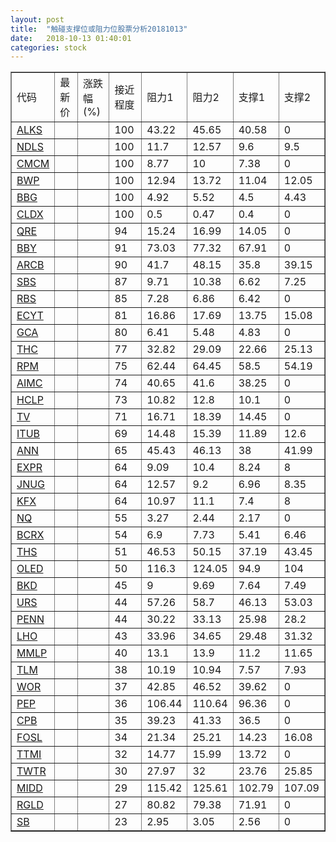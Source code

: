```yaml
---
layout: post
title:  "触碰支撑位或阻力位股票分析20181013"
date:   2018-10-13 01:40:01
categories: stock
---
```

<script type="text/javascript">
var stockList = []
stockList.push('gb_alks');
stockList.push('gb_ndls');
stockList.push('gb_cmcm');
stockList.push('gb_bwp');
stockList.push('gb_bbg');
stockList.push('gb_cldx');
stockList.push('gb_qre');
stockList.push('gb_bby');
stockList.push('gb_arcb');
stockList.push('gb_sbs');
stockList.push('gb_rbs');
stockList.push('gb_ecyt');
stockList.push('gb_gca');
stockList.push('gb_thc');
stockList.push('gb_rpm');
stockList.push('gb_aimc');
stockList.push('gb_hclp');
stockList.push('gb_tv');
stockList.push('gb_itub');
stockList.push('gb_ann');
stockList.push('gb_expr');
stockList.push('gb_jnug');
stockList.push('gb_kfx');
stockList.push('gb_nq');
stockList.push('gb_bcrx');
stockList.push('gb_ths');
stockList.push('gb_oled');
stockList.push('gb_bkd');
stockList.push('gb_urs');
stockList.push('gb_penn');
stockList.push('gb_lho');
stockList.push('gb_mmlp');
stockList.push('gb_tlm');
stockList.push('gb_wor');
stockList.push('gb_pep');
stockList.push('gb_cpb');
stockList.push('gb_fosl');
stockList.push('gb_ttmi');
stockList.push('gb_twtr');
stockList.push('gb_midd');
stockList.push('gb_rgld');
stockList.push('gb_sb');
</script>
<table border="1">
 <tr>
 <td>代码</td>
 <td>最新价</td>
 <td>涨跌幅(%)</td>
 <td>接近程度</td>
 <td>阻力1</td>
 <td>阻力2</td>
 <td>支撑1</td>
 <td>支撑2</td>
</tr>
  <tr id="alks" class="red">
  <td><a href="http://stock.finance.sina.com.cn/usstock/quotes/ALKS.html" target="_blank">ALKS</a></td><td></td><td></td><td>100</td><td>43.22</td><td>45.65</td><td>40.58</td><td>0</td></tr>
  <tr id="ndls" class="red">
  <td><a href="http://stock.finance.sina.com.cn/usstock/quotes/NDLS.html" target="_blank">NDLS</a></td><td></td><td></td><td>100</td><td>11.7</td><td>12.57</td><td>9.6</td><td>9.5</td></tr>
  <tr id="cmcm" class="red">
  <td><a href="http://stock.finance.sina.com.cn/usstock/quotes/CMCM.html" target="_blank">CMCM</a></td><td></td><td></td><td>100</td><td>8.77</td><td>10</td><td>7.38</td><td>0</td></tr>
  <tr id="bwp" class="green">
  <td><a href="http://stock.finance.sina.com.cn/usstock/quotes/BWP.html" target="_blank">BWP</a></td><td></td><td></td><td>100</td><td>12.94</td><td>13.72</td><td>11.04</td><td>12.05</td></tr>
  <tr id="bbg" class="red">
  <td><a href="http://stock.finance.sina.com.cn/usstock/quotes/BBG.html" target="_blank">BBG</a></td><td></td><td></td><td>100</td><td>4.92</td><td>5.52</td><td>4.5</td><td>4.43</td></tr>
  <tr id="cldx" class="green">
  <td><a href="http://stock.finance.sina.com.cn/usstock/quotes/CLDX.html" target="_blank">CLDX</a></td><td></td><td></td><td>100</td><td>0.5</td><td>0.47</td><td>0.4</td><td>0</td></tr>
  <tr id="qre" class="red">
  <td><a href="http://stock.finance.sina.com.cn/usstock/quotes/QRE.html" target="_blank">QRE</a></td><td></td><td></td><td>94</td><td>15.24</td><td>16.99</td><td>14.05</td><td>0</td></tr>
  <tr id="bby" class="red">
  <td><a href="http://stock.finance.sina.com.cn/usstock/quotes/BBY.html" target="_blank">BBY</a></td><td></td><td></td><td>91</td><td>73.03</td><td>77.32</td><td>67.91</td><td>0</td></tr>
  <tr id="arcb" class="green">
  <td><a href="http://stock.finance.sina.com.cn/usstock/quotes/ARCB.html" target="_blank">ARCB</a></td><td></td><td></td><td>90</td><td>41.7</td><td>48.15</td><td>35.8</td><td>39.15</td></tr>
  <tr id="sbs" class="green">
  <td><a href="http://stock.finance.sina.com.cn/usstock/quotes/SBS.html" target="_blank">SBS</a></td><td></td><td></td><td>87</td><td>9.71</td><td>10.38</td><td>6.62</td><td>7.25</td></tr>
  <tr id="rbs" class="green">
  <td><a href="http://stock.finance.sina.com.cn/usstock/quotes/RBS.html" target="_blank">RBS</a></td><td></td><td></td><td>85</td><td>7.28</td><td>6.86</td><td>6.42</td><td>0</td></tr>
  <tr id="ecyt" class="green">
  <td><a href="http://stock.finance.sina.com.cn/usstock/quotes/ECYT.html" target="_blank">ECYT</a></td><td></td><td></td><td>81</td><td>16.86</td><td>17.69</td><td>13.75</td><td>15.08</td></tr>
  <tr id="gca" class="green">
  <td><a href="http://stock.finance.sina.com.cn/usstock/quotes/GCA.html" target="_blank">GCA</a></td><td></td><td></td><td>80</td><td>6.41</td><td>5.48</td><td>4.83</td><td>0</td></tr>
  <tr id="thc" class="green">
  <td><a href="http://stock.finance.sina.com.cn/usstock/quotes/THC.html" target="_blank">THC</a></td><td></td><td></td><td>77</td><td>32.82</td><td>29.09</td><td>22.66</td><td>25.13</td></tr>
  <tr id="rpm" class="green">
  <td><a href="http://stock.finance.sina.com.cn/usstock/quotes/RPM.html" target="_blank">RPM</a></td><td></td><td></td><td>75</td><td>62.44</td><td>64.45</td><td>58.5</td><td>54.19</td></tr>
  <tr id="aimc" class="green">
  <td><a href="http://stock.finance.sina.com.cn/usstock/quotes/AIMC.html" target="_blank">AIMC</a></td><td></td><td></td><td>74</td><td>40.65</td><td>41.6</td><td>38.25</td><td>0</td></tr>
  <tr id="hclp" class="red">
  <td><a href="http://stock.finance.sina.com.cn/usstock/quotes/HCLP.html" target="_blank">HCLP</a></td><td></td><td></td><td>73</td><td>10.82</td><td>12.8</td><td>10.1</td><td>0</td></tr>
  <tr id="tv" class="red">
  <td><a href="http://stock.finance.sina.com.cn/usstock/quotes/TV.html" target="_blank">TV</a></td><td></td><td></td><td>71</td><td>16.71</td><td>18.39</td><td>14.45</td><td>0</td></tr>
  <tr id="itub" class="green">
  <td><a href="http://stock.finance.sina.com.cn/usstock/quotes/ITUB.html" target="_blank">ITUB</a></td><td></td><td></td><td>69</td><td>14.48</td><td>15.39</td><td>11.89</td><td>12.6</td></tr>
  <tr id="ann" class="red">
  <td><a href="http://stock.finance.sina.com.cn/usstock/quotes/ANN.html" target="_blank">ANN</a></td><td></td><td></td><td>65</td><td>45.43</td><td>46.13</td><td>38</td><td>41.99</td></tr>
  <tr id="expr" class="green">
  <td><a href="http://stock.finance.sina.com.cn/usstock/quotes/EXPR.html" target="_blank">EXPR</a></td><td></td><td></td><td>64</td><td>9.09</td><td>10.4</td><td>8.24</td><td>8</td></tr>
  <tr id="jnug" class="green">
  <td><a href="http://stock.finance.sina.com.cn/usstock/quotes/JNUG.html" target="_blank">JNUG</a></td><td></td><td></td><td>64</td><td>12.57</td><td>9.2</td><td>6.96</td><td>8.35</td></tr>
  <tr id="kfx" class="green">
  <td><a href="http://stock.finance.sina.com.cn/usstock/quotes/KFX.html" target="_blank">KFX</a></td><td></td><td></td><td>64</td><td>10.97</td><td>11.1</td><td>7.4</td><td>8</td></tr>
  <tr id="nq" class="green">
  <td><a href="http://stock.finance.sina.com.cn/usstock/quotes/NQ.html" target="_blank">NQ</a></td><td></td><td></td><td>55</td><td>3.27</td><td>2.44</td><td>2.17</td><td>0</td></tr>
  <tr id="bcrx" class="green">
  <td><a href="http://stock.finance.sina.com.cn/usstock/quotes/BCRX.html" target="_blank">BCRX</a></td><td></td><td></td><td>54</td><td>6.9</td><td>7.73</td><td>5.41</td><td>6.46</td></tr>
  <tr id="ths" class="red">
  <td><a href="http://stock.finance.sina.com.cn/usstock/quotes/THS.html" target="_blank">THS</a></td><td></td><td></td><td>51</td><td>46.53</td><td>50.15</td><td>37.19</td><td>43.45</td></tr>
  <tr id="oled" class="red">
  <td><a href="http://stock.finance.sina.com.cn/usstock/quotes/OLED.html" target="_blank">OLED</a></td><td></td><td></td><td>50</td><td>116.3</td><td>124.05</td><td>94.9</td><td>104</td></tr>
  <tr id="bkd" class="red">
  <td><a href="http://stock.finance.sina.com.cn/usstock/quotes/BKD.html" target="_blank">BKD</a></td><td></td><td></td><td>45</td><td>9</td><td>9.69</td><td>7.64</td><td>7.49</td></tr>
  <tr id="urs" class="green">
  <td><a href="http://stock.finance.sina.com.cn/usstock/quotes/URS.html" target="_blank">URS</a></td><td></td><td></td><td>44</td><td>57.26</td><td>58.7</td><td>46.13</td><td>53.03</td></tr>
  <tr id="penn" class="red">
  <td><a href="http://stock.finance.sina.com.cn/usstock/quotes/PENN.html" target="_blank">PENN</a></td><td></td><td></td><td>44</td><td>30.22</td><td>33.13</td><td>25.98</td><td>28.2</td></tr>
  <tr id="lho" class="green">
  <td><a href="http://stock.finance.sina.com.cn/usstock/quotes/LHO.html" target="_blank">LHO</a></td><td></td><td></td><td>43</td><td>33.96</td><td>34.65</td><td>29.48</td><td>31.32</td></tr>
  <tr id="mmlp" class="green">
  <td><a href="http://stock.finance.sina.com.cn/usstock/quotes/MMLP.html" target="_blank">MMLP</a></td><td></td><td></td><td>40</td><td>13.1</td><td>13.9</td><td>11.2</td><td>11.65</td></tr>
  <tr id="tlm" class="green">
  <td><a href="http://stock.finance.sina.com.cn/usstock/quotes/TLM.html" target="_blank">TLM</a></td><td></td><td></td><td>38</td><td>10.19</td><td>10.94</td><td>7.57</td><td>7.93</td></tr>
  <tr id="wor" class="red">
  <td><a href="http://stock.finance.sina.com.cn/usstock/quotes/WOR.html" target="_blank">WOR</a></td><td></td><td></td><td>37</td><td>42.85</td><td>46.52</td><td>39.62</td><td>0</td></tr>
  <tr id="pep" class="red">
  <td><a href="http://stock.finance.sina.com.cn/usstock/quotes/PEP.html" target="_blank">PEP</a></td><td></td><td></td><td>36</td><td>106.44</td><td>110.64</td><td>96.36</td><td>0</td></tr>
  <tr id="cpb" class="green">
  <td><a href="http://stock.finance.sina.com.cn/usstock/quotes/CPB.html" target="_blank">CPB</a></td><td></td><td></td><td>35</td><td>39.23</td><td>41.33</td><td>36.5</td><td>0</td></tr>
  <tr id="fosl" class="red">
  <td><a href="http://stock.finance.sina.com.cn/usstock/quotes/FOSL.html" target="_blank">FOSL</a></td><td></td><td></td><td>34</td><td>21.34</td><td>25.21</td><td>14.23</td><td>16.08</td></tr>
  <tr id="ttmi" class="red">
  <td><a href="http://stock.finance.sina.com.cn/usstock/quotes/TTMI.html" target="_blank">TTMI</a></td><td></td><td></td><td>32</td><td>14.77</td><td>15.99</td><td>13.72</td><td>0</td></tr>
  <tr id="twtr" class="green">
  <td><a href="http://stock.finance.sina.com.cn/usstock/quotes/TWTR.html" target="_blank">TWTR</a></td><td></td><td></td><td>30</td><td>27.97</td><td>32</td><td>23.76</td><td>25.85</td></tr>
  <tr id="midd" class="red">
  <td><a href="http://stock.finance.sina.com.cn/usstock/quotes/MIDD.html" target="_blank">MIDD</a></td><td></td><td></td><td>29</td><td>115.42</td><td>125.61</td><td>102.79</td><td>107.09</td></tr>
  <tr id="rgld" class="red">
  <td><a href="http://stock.finance.sina.com.cn/usstock/quotes/RGLD.html" target="_blank">RGLD</a></td><td></td><td></td><td>27</td><td>80.82</td><td>79.38</td><td>71.91</td><td>0</td></tr>
  <tr id="sb" class="green">
  <td><a href="http://stock.finance.sina.com.cn/usstock/quotes/SB.html" target="_blank">SB</a></td><td></td><td></td><td>23</td><td>2.95</td><td>3.05</td><td>2.56</td><td>0</td></tr>
</table>
